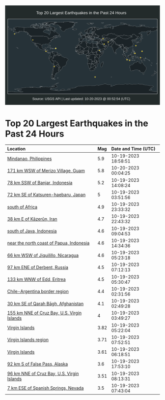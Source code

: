 ![Map](./map.png)

# Top 20 Largest Earthquakes in the Past 24 Hours

| Location | Mag | Date and Time (UTC) |
|:---|:---|:---|
| [Mindanao, Philippines](https://earthquake.usgs.gov/earthquakes/eventpage/us6000lgpg) | 5.9 | 10-19-2023 18:58:51 |
| [171 km WSW of Merizo Village, Guam](https://earthquake.usgs.gov/earthquakes/eventpage/us6000lgrt) | 5.8 | 10-20-2023 00:04:25 |
| [78 km SSW of Banjar, Indonesia](https://earthquake.usgs.gov/earthquakes/eventpage/us6000lglx) | 5.2 | 10-19-2023 14:08:24 |
| [72 km SE of Katsuren-haebaru, Japan](https://earthquake.usgs.gov/earthquakes/eventpage/us6000lgi4) | 5 | 10-19-2023 03:51:56 |
| [south of Africa](https://earthquake.usgs.gov/earthquakes/eventpage/us6000lgrl) | 4.9 | 10-19-2023 23:33:32 |
| [38 km E of Kāzerūn, Iran](https://earthquake.usgs.gov/earthquakes/eventpage/us6000lgre) | 4.7 | 10-19-2023 22:43:32 |
| [south of Java, Indonesia](https://earthquake.usgs.gov/earthquakes/eventpage/us6000lgje) | 4.6 | 10-19-2023 09:04:53 |
| [near the north coast of Papua, Indonesia](https://earthquake.usgs.gov/earthquakes/eventpage/us6000lgn2) | 4.6 | 10-19-2023 14:34:36 |
| [66 km WSW of Jiquilillo, Nicaragua](https://earthquake.usgs.gov/earthquakes/eventpage/us6000lgie) | 4.6 | 10-19-2023 05:23:18 |
| [97 km ENE of Derbent, Russia](https://earthquake.usgs.gov/earthquakes/eventpage/us6000lgix) | 4.5 | 10-19-2023 07:12:13 |
| [133 km WNW of Edd, Eritrea](https://earthquake.usgs.gov/earthquakes/eventpage/us6000lgih) | 4.5 | 10-19-2023 05:30:47 |
| [Chile-Argentina border region](https://earthquake.usgs.gov/earthquakes/eventpage/us6000lghw) | 4.4 | 10-19-2023 02:31:56 |
| [30 km SE of Qarah Bāgh, Afghanistan](https://earthquake.usgs.gov/earthquakes/eventpage/us6000lghy) | 4.1 | 10-19-2023 02:49:28 |
| [155 km NNE of Cruz Bay, U.S. Virgin Islands](https://earthquake.usgs.gov/earthquakes/eventpage/pr2023292000) | 4 | 10-19-2023 03:49:27 |
| [Virgin Islands](https://earthquake.usgs.gov/earthquakes/eventpage/pr2023292001) | 3.82 | 10-19-2023 05:22:04 |
| [Virgin Islands region](https://earthquake.usgs.gov/earthquakes/eventpage/pr2023292003) | 3.71 | 10-19-2023 07:52:51 |
| [Virgin Islands](https://earthquake.usgs.gov/earthquakes/eventpage/pr2023292002) | 3.61 | 10-19-2023 06:18:51 |
| [92 km S of False Pass, Alaska](https://earthquake.usgs.gov/earthquakes/eventpage/us6000lgp8) | 3.6 | 10-19-2023 17:53:10 |
| [96 km NNE of Cruz Bay, U.S. Virgin Islands](https://earthquake.usgs.gov/earthquakes/eventpage/pr2023292004) | 3.51 | 10-19-2023 08:13:31 |
| [7 km ESE of Spanish Springs, Nevada](https://earthquake.usgs.gov/earthquakes/eventpage/nn00867596) | 3.5 | 10-19-2023 07:43:04 |
